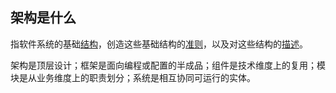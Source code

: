 ## 架构是什么

指软件系统的基础<u>结构</u>，创造这些基础结构的<u>准则</u>，以及对这些结构的<u>描述</u>。



架构是顶层设计；框架是面向编程或配置的半成品；组件是技术维度上的复用；模块是从业务维度上的职责划分；系统是相互协同可运行的实体。